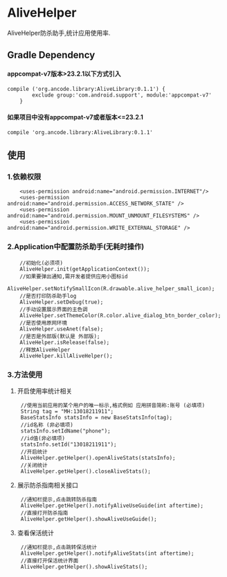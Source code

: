 # AliveHelper
AliveHelper防杀助手,统计应用使用率.

## Gradle Dependency
#### appcompat-v7版本>23.2.1以下方式引入
    compile ('org.ancode.library:AliveLibrary:0.1.1') {
            exclude group:'com.android.support', module:'appcompat-v7'
        }
#### 如果项目中没有appcompat-v7或者版本<=23.2.1
    compile 'org.ancode.library:AliveLibrary:0.1.1'
## 使用

### 1.依赖权限
        <uses-permission android:name="android.permission.INTERNET"/>
        <uses-permission android:name="android.permission.ACCESS_NETWORK_STATE" />
        <uses-permission android:name="android.permission.MOUNT_UNMOUNT_FILESYSTEMS" />
        <uses-permission android:name="android.permission.WRITE_EXTERNAL_STORAGE" />
### 2.Application中配置防杀助手(无耗时操作)

        //初始化(必须项)
        AliveHelper.init(getApplicationContext());
        //如果要弹出通知,需开发者提供应用小图标id
        AliveHelper.setNotifySmallIcon(R.drawable.alive_helper_small_icon);
        //是否打印防杀助手log
        AliveHelper.setDebug(true);
        //手动设置展示界面的主色调
        AliveHelper.setThemeColor(R.color.alive_dialog_btn_border_color);
        //是否使用原网环境
        AliveHelper.useAnet(false);
        //是否是外部版(默认是 外部版);
        AliveHelper.isRelease(false);
        //释放AliveHelper
        AliveHelper.killAliveHelper();

### 3.方法使用

1. 开启使用率统计相关

        //使用当前应用的某个用户的唯一标示,格式例如 应用拼音简称:账号 (必填项)
        String tag = "MH:13018211911";
        BaseStatsInfo statsInfo = new BaseStatsInfo(tag);
        //id名称 (非必填项)
        statsInfo.setIdName("phone");
        //id值(非必填项)
        statsInfo.setId("13018211911");
        //开启统计
        AliveHelper.getHelper().openAliveStats(statsInfo);
        //关闭统计
        AliveHelper.getHelper().closeAliveStats();

2. 展示防杀指南相关接口

        //通知栏提示,点击跳转防杀指南
        AliveHelper.getHelper().notifyAliveUseGuide(int aftertime);
        //直接打开防杀指南
        AliveHelper.getHelper().showAliveUseGuide();
3. 查看保活统计

        //通知栏提示,点击跳转保活统计
        AliveHelper.getHelper().notifyAliveStats(int aftertime);
        //直接打开保活统计界面
        AliveHelper.getHelper().showAliveStats();
